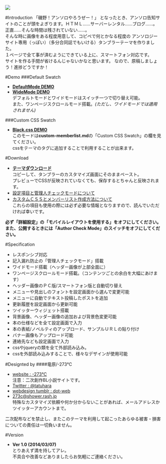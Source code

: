 ![](https://31.media.tumblr.com/1bced828fc89ebc9f1e40fa527ec9faa/tumblr_inline_n2004r9HHM1sal4rt.png)
  
#Introduction
「磯野！アンソロやろうぜー！」
となったとき、アンソロ告知サイトのことが頭をよぎります。ＨＴＭＬ……サーバーレンタル……ブログ……。    
正直……そんな時間は残されていない……。  
そんな時に画像をある程度用意して、コピペで何とかなる程度の  アンソロジーサイト専用（っぽい）（多分合同誌でもいける）タンブラーテーマを作りました。  
１ページで全て事が済むようにできている上に、スマートフォン対応です。  
サイトを作る手間が省けるんじゃないかなと思います。  なので、原稿しましょう！進捗どうですか！

#Demo
###Default Swatch
* [**DefaultMode DEMO**](http://wonderer-demo.tumblr.com/)  
* [**WideMode DEMO**](http://wonderer-demo.tumblr.com/wide)  
デフォルトモードとワイドモードはスイッチ一つで切り替え可能。  
また、ワンページスクロールモード搭載。*(ただし、ワイドモードでは適用されません)*  

###Custom CSS Swatch
* [**Black.css DEMO**](http://wonderer-demo.tumblr.com/black)  
このモードは**custom-memberlist.md**の「Custom CSS Swatch」の欄を見てください。  
cssをテーマのタグに追加することで利用することが出来ます。  

#Download
* **[テーマダウンロード](https://raw.github.com/273c/template/master/tumblr-theme/wonderer/template_wonderer.html)**  
コピーして、タンブラーのカスタマイズ画面にそのままペースト。  
プレビューでCSSが反映されていなくても、保存するとちゃんと反映されます。  
* [設定項目と管理人チェックモードについて](https://github.com/273c/template/blob/master/tumblr-theme/wonderer/customize.md)
* [カスタムＣＳＳとメンバーリスト作成方法について](https://github.com/273c/template/blob/master/tumblr-theme/wonderer/custom-memberlist.md)  
これらの項目も使用の際には必ず必要な情報となりますので、読んでいただければ幸いです。  

**必ず「詳細設定」の「モバイルレイアウトを使用する」をオフにしてください。**  
**また、公開するときには「Author Check Mode」のスイッチをオフにしてください。**

#Specification
* レスポンシブ対応
* 記入漏れ防止の「管理人チェックモード」搭載
* ワイドモード搭載（ヘッダー画像が上部全面に）
* ワンページスクロールモード搭載。（コンテンツごとの余白を大幅にあけます）
* ヘッダー画像のＰＣ版/スマートフォン版と自動切り替え
* メニューや見出しのフォントを設定画面から選んで変更可能
* メニューに自動でテキスト投稿したポストを追加
* 更新履歴を設定画面から更新可能
* ツイッターウィジェット搭載
* 背景画像、ヘッダー画像の追加および背景色変更可能
* 本の仕様などを全て設定画面で入力
* 本の表紙/ノベルティのアップロード、サンプルＵＲＬの貼り付け
* バナー画像もアップロード可能
* 連絡先なども設定画面で入力
* cssやjqueryの類を全て外部読み込み。   
* cssを外部読み込みすることで、様々なデザインが使用可能

#Designted by
####竜原/-273℃
* [website : -273℃](http://triste.undo.jp/)  
注意：二次創作BL小説サイトです。
* [Twitter : @tatuhara](https://twitter.com/tatuhara)
* [webdesign tumblr : dot-web](http://dot-web.tumblr.com/)  
* 273c@shower.rash.jp   
特殊なカスタマイズ依頼や何か分からないことがあれば、メールアドレスかツイッターアカウントまで。  

二次配布などを禁止し、またこのテーマを利用して起こったあらゆる被害・損害についての責任は一切負いません。

#Version  
* **Ver 1.0 (2014/03/07)**  
とりあえず満を持してアレ。  
不具合や改善などありましたらお気軽にご連絡ください。

